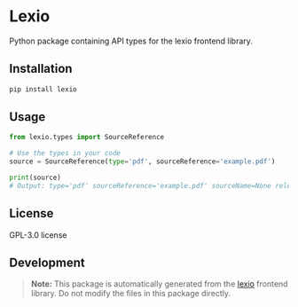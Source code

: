# Lexio

Python package containing API types for the lexio frontend library.

## Installation

```bash
pip install lexio
```

## Usage

```python
from lexio.types import SourceReference

# Use the types in your code
source = SourceReference(type='pdf', sourceReference='example.pdf')

print(source)
# Output: type='pdf' sourceReference='example.pdf' sourceName=None relevanceScore=None metadata=None highlights=None
```

## License

GPL-3.0 license

## Development

> **Note:** This package is automatically generated from the [lexio](https://github.com/Renumics/lexio) frontend library. Do not modify the files in this package directly.

<!-- Use `SETUPTOOLS_SCM_PRETEND_VERSION=0.0.1-dev0 hatch build` to build the package locally with a fixed version. -->
